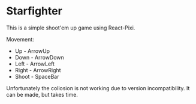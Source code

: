 # Starfighter

This is a simple shoot'em up game using React-Pixi.

Movement:
* Up - ArrowUp
* Down - ArrowDown
* Left - ArrowLeft
* Right - ArrowRight
* Shoot - SpaceBar

Unfortunately the collosion is not working due to version incompatibility. It can be made, but takes time.
